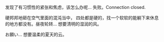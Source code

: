 发现了有习惯性的紧张和焦虑，该怎么办呢…
失败。Connection closed.

硬邦邦地砸在空气里面的混沌当中，
四处都是硬的，找一个软软的能躺下来休息的地方都没有。昼夜轮转…
想要清明的湿润的风。

お願い… 想要温柔的夏天的云。